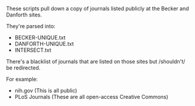 These scripts pull down a copy of journals listed publicly at the Becker and Danforth sites.

They're parsed into:

+ BECKER-UNIQUE.txt
+ DANFORTH-UNIQUE.txt
+ INTERSECT.txt

There's a blacklist of journals that are listed on those sites but /shouldn't/ be redirected.

For example:

+ nih.gov (This is all public)
+ PLoS Journals (These are all open-access Creative Commons)
